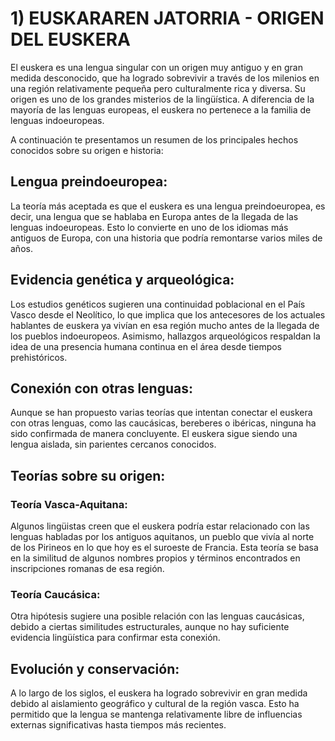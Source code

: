 # 1) EUSKARAREN JATORRIA - ORIGEN DEL EUSKERA

El euskera es una lengua singular con un origen muy antiguo y en gran medida desconocido, que ha logrado sobrevivir a través de los milenios en una región relativamente pequeña pero culturalmente rica y diversa.
Su origen es uno de los grandes misterios de la lingüística. A diferencia de la mayoría de las lenguas europeas, el euskera no pertenece a la familia de lenguas indoeuropeas.

A continuación te presentamos un resumen de los principales hechos conocidos sobre su origen e historia:

## Lengua preindoeuropea:
La teoría más aceptada es que el euskera es una lengua preindoeuropea, es decir, una lengua que se hablaba en Europa antes de la llegada de las lenguas indoeuropeas. Esto lo convierte en uno de los idiomas más antiguos de Europa, con una historia que podría remontarse varios miles de años.

## Evidencia genética y arqueológica:
Los estudios genéticos sugieren una continuidad poblacional en el País Vasco desde el Neolítico, lo que implica que los antecesores de los actuales hablantes de euskera ya vivían en esa región mucho antes de la llegada de los pueblos indoeuropeos. Asimismo, hallazgos arqueológicos respaldan la idea de una presencia humana continua en el área desde tiempos prehistóricos.

## Conexión con otras lenguas:
Aunque se han propuesto varias teorías que intentan conectar el euskera con otras lenguas, como las caucásicas, bereberes o ibéricas, ninguna ha sido confirmada de manera concluyente. El euskera sigue siendo una lengua aislada, sin parientes cercanos conocidos.

## Teorías sobre su origen:

### Teoría Vasca-Aquitana: 
Algunos lingüistas creen que el euskera podría estar relacionado con las lenguas habladas por los antiguos aquitanos, un pueblo que vivía al norte de los Pirineos en lo que hoy es el suroeste de Francia. Esta teoría se basa en la similitud de algunos nombres propios y términos encontrados en inscripciones romanas de esa región.

### Teoría Caucásica: 
Otra hipótesis sugiere una posible relación con las lenguas caucásicas, debido a ciertas similitudes estructurales, aunque no hay suficiente evidencia lingüística para confirmar esta conexión.

## Evolución y conservación: 
A lo largo de los siglos, el euskera ha logrado sobrevivir en gran medida debido al aislamiento geográfico y cultural de la región vasca. Esto ha permitido que la lengua se mantenga relativamente libre de influencias externas significativas hasta tiempos más recientes.
